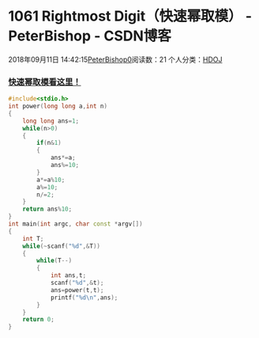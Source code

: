 # 1061 Rightmost Digit（快速幂取模） - PeterBishop - CSDN博客





2018年09月11日 14:42:15[PeterBishop0](https://me.csdn.net/qq_40061421)阅读数：21
个人分类：[HDOJ](https://blog.csdn.net/qq_40061421/article/category/7502192)









### [快速幂取模看这里！](https://blog.csdn.net/qq_40061421/article/details/82625338)

```cpp
#include<stdio.h>
int power(long long a,int n)
{
    long long ans=1;
    while(n>0)
    {
        if(n&1)
        {
            ans*=a;
            ans%=10;
        }
        a*=a%10;
        a%=10;
        n/=2;
    }
    return ans%10;
}
int main(int argc, char const *argv[])
{
    int T;
    while(~scanf("%d",&T))
    {
        while(T--)
        {
            int ans,t;
            scanf("%d",&t);
            ans=power(t,t);
            printf("%d\n",ans);
        }
    }
    return 0;
}
```





